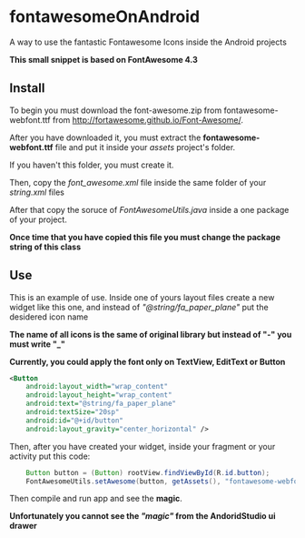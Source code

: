 # fontawesomeOnAndroid
A way to use the fantastic Fontawesome Icons inside the Android projects

**This small snippet is based on FontAwesome 4.3**

## Install
To begin you must download the font-awesome.zip from fontawesome-webfont.ttf from http://fortawesome.github.io/Font-Awesome/.

After you have downloaded it, you must extract the **fontawesome-webfont.ttf** file and put it inside your *assets* project's folder. 

If you haven't this folder, you must create it.

Then, copy the *font_awesome.xml* file inside the same folder of your *string.xml* files

After that copy the soruce of *FontAwesomeUtils.java* inside a one package of your project.

**Once time that you have copied this file you must change the package string of this class**

## Use
This is an example of use. Inside one of yours layout files create a new widget like this one, and instead of *"@string/fa_paper_plane"* put the desidered icon name

**The name of all icons is the same of original library but instead of "-" you must write "_"**


**Currently, you could apply the font only on TextView, EditText or Button**


```xml
<Button
    android:layout_width="wrap_content"
    android:layout_height="wrap_content"
    android:text="@string/fa_paper_plane"
    android:textSize="20sp"
    android:id="@+id/button"
    android:layout_gravity="center_horizontal" />
```

Then, after you have created your widget, inside your fragment or your activity put this code:

```java
    Button button = (Button) rootView.findViewById(R.id.button);
    FontAwesomeUtils.setAwesome(button, getAssets(), "fontawesome-webfont.ttf");
```

Then compile and run app and see the **magic**.

**Unfortunately you cannot see the *"magic"* from the AndoridStudio ui drawer**
